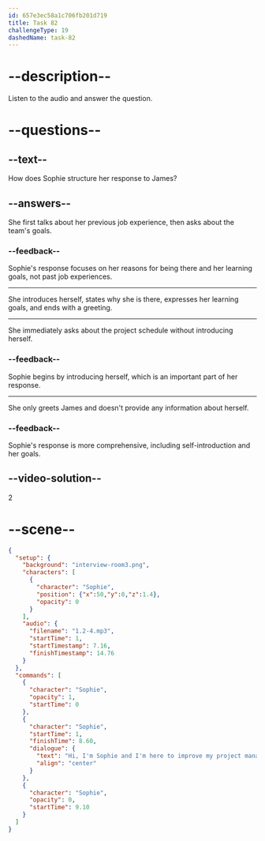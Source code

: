 ```yaml
---
id: 657e3ec58a1c706fb201d719
title: Task 82
challengeType: 19
dashedName: task-82
---
```


<!--
AUDIO REFERENCE:
Sophie: Hi, I'm Sophie, and I'm here to improve my project management skills. I want to learn more about project management. Nice to meet you, James.
-->

# --description--

Listen to the audio and answer the question.

# --questions--

## --text--

How does Sophie structure her response to James?

## --answers--

She first talks about her previous job experience, then asks about the team's goals.

### --feedback--

Sophie's response focuses on her reasons for being there and her learning goals, not past job experiences.

---

She introduces herself, states why she is there, expresses her learning goals, and ends with a greeting.

---

She immediately asks about the project schedule without introducing herself.

### --feedback--

Sophie begins by introducing herself, which is an important part of her response.

---

She only greets James and doesn't provide any information about herself.

### --feedback--

Sophie's response is more comprehensive, including self-introduction and her goals.

## --video-solution--

2

# --scene--

```json
{
  "setup": {
    "background": "interview-room3.png",
    "characters": [
      {
        "character": "Sophie",
        "position": {"x":50,"y":0,"z":1.4},
        "opacity": 0
      }
    ],
    "audio": {
      "filename": "1.2-4.mp3",
      "startTime": 1,
      "startTimestamp": 7.16,
      "finishTimestamp": 14.76
    }
  },
  "commands": [
    {
      "character": "Sophie",
      "opacity": 1,
      "startTime": 0
    },
    {
      "character": "Sophie",
      "startTime": 1,
      "finishTime": 8.60,
      "dialogue": {
        "text": "Hi, I'm Sophie and I'm here to improve my project management skills. I want to learn more about project management. Nice to meet you, James.",
        "align": "center"
      }
    },
    {
      "character": "Sophie",
      "opacity": 0,
      "startTime": 9.10
    }
  ]
}
```
